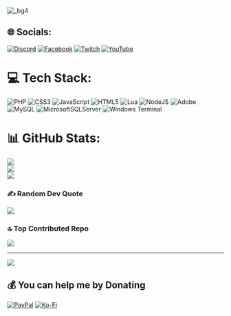 ![_bg4](https://github.com/user-attachments/assets/50853392-3b6d-47fa-960b-2990a1cc178f)

## 🌐 Socials:
[![Discord](https://img.shields.io/badge/Discord-%237289DA.svg?logo=discord&logoColor=white)](https://discord.gg/https://mee6.xyz/de/i/lYl6pLgxWa ) [![Facebook](https://img.shields.io/badge/Facebook-%231877F2.svg?logo=Facebook&logoColor=white)](https://facebook.com/germanrednecksgaming) [![Twitch](https://img.shields.io/badge/Twitch-%239146FF.svg?logo=Twitch&logoColor=white)](https://twitch.tv/dixielandplay) [![YouTube](https://img.shields.io/badge/YouTube-%23FF0000.svg?logo=YouTube&logoColor=white)](https://youtube.com/@daryldixonmate_tv7035) 

# 💻 Tech Stack:
![PHP](https://img.shields.io/badge/php-%23777BB4.svg?style=for-the-badge&logo=php&logoColor=white) ![CSS3](https://img.shields.io/badge/css3-%231572B6.svg?style=for-the-badge&logo=css3&logoColor=white) ![JavaScript](https://img.shields.io/badge/javascript-%23323330.svg?style=for-the-badge&logo=javascript&logoColor=%23F7DF1E) ![HTML5](https://img.shields.io/badge/html5-%23E34F26.svg?style=for-the-badge&logo=html5&logoColor=white) ![Lua](https://img.shields.io/badge/lua-%232C2D72.svg?style=for-the-badge&logo=lua&logoColor=white) ![NodeJS](https://img.shields.io/badge/node.js-6DA55F?style=for-the-badge&logo=node.js&logoColor=white) ![Adobe](https://img.shields.io/badge/adobe-%23FF0000.svg?style=for-the-badge&logo=adobe&logoColor=white) ![MySQL](https://img.shields.io/badge/mysql-4479A1.svg?style=for-the-badge&logo=mysql&logoColor=white) ![MicrosoftSQLServer](https://img.shields.io/badge/Microsoft%20SQL%20Server-CC2927?style=for-the-badge&logo=microsoft%20sql%20server&logoColor=white) ![Windows Terminal](https://img.shields.io/badge/Windows%20Terminal-%234D4D4D.svg?style=for-the-badge&logo=windows-terminal&logoColor=white)
# 📊 GitHub Stats:
![](https://github-readme-stats.vercel.app/api?username=dixieland-gaming&theme=dark&hide_border=false&include_all_commits=true&count_private=true)<br/>
![](https://github-readme-streak-stats.herokuapp.com/?user=dixieland-gaming&theme=dark&hide_border=false)<br/>
![](https://github-readme-stats.vercel.app/api/top-langs/?username=dixieland-gaming&theme=dark&hide_border=false&include_all_commits=true&count_private=true&layout=compact)

### ✍️ Random Dev Quote
![](https://quotes-github-readme.vercel.app/api?type=horizontal&theme=tokyonight)

### 🔝 Top Contributed Repo
![](https://github-contributor-stats.vercel.app/api?username=dixieland-gaming&limit=5&theme=dark&combine_all_yearly_contributions=true)

---
[![](https://visitcount.itsvg.in/api?id=dixieland-gaming&icon=2&color=4)](https://visitcount.itsvg.in)

  ## 💰 You can help me by Donating
  [![PayPal](https://img.shields.io/badge/PayPal-00457C?style=for-the-badge&logo=paypal&logoColor=white)](https://paypal.me/partumdesign) [![Ko-Fi](https://img.shields.io/badge/Ko--fi-F16061?style=for-the-badge&logo=ko-fi&logoColor=white)](https://ko-fi.com/daryl_dixon) 

  
<!-- Proudly created with GPRM ( https://gprm.itsvg.in ) -->
